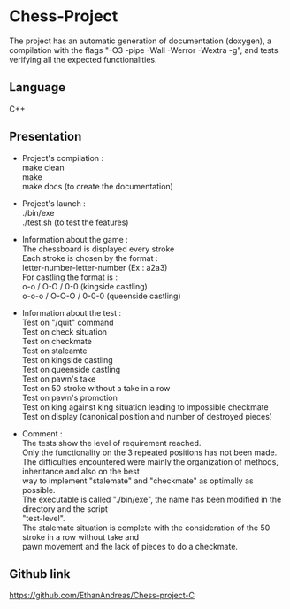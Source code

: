 # Chess-Project

The project has an automatic generation of documentation (doxygen), a compilation with
the flags "-O3 -pipe -Wall -Werror -Wextra -g", and tests verifying all the expected functionalities.

## Language

C++

## Presentation

* Project's compilation :                                                                               
make clean                                                                                              
make                                                                                                    
make docs (to create the documentation)                                                                 
                                                                                                        
* Project's launch :                                                                                    
./bin/exe                                                                                               
./test.sh (to test the features)                                                                        
                                                                                                        
* Information about the game :                                                                          
The chessboard is displayed every stroke                                                                
Each stroke is chosen by the format :                                                                   
letter-number-letter-number (Ex : a2a3)                                                                 
For castling the format is :                                                                            
o-o / O-O / 0-0 (kingside castling)                                                                     
o-o-o / O-O-O / 0-0-0 (queenside castling)                                                              
                                                                                                        
* Information about the test :                                                                          
Test on "/quit" command                                                                                 
Test on check situation                                                                                 
Test on checkmate                                                                                       
Test on staleamte                                                                                       
Test on kingside castling                                                                               
Test on queenside castling                                                                              
Test on pawn's take                                                                                     
Test on 50 stroke without a take in a row                                                               
Test on pawn's promotion                                                                                
Test on king against king situation leading to impossible checkmate                                     
Test on display (canonical position and number of destroyed pieces)                                     
                                                                                                        
* Comment :                                                                                             
The tests show the level of requirement reached.                                                        
Only the functionality on the 3 repeated positions has not been made.                                   
The difficulties encountered were mainly the organization of methods, inheritance and also on the best  
way to implement "stalemate" and "checkmate" as optimally as possible.                                  
The executable is called "./bin/exe", the name has been modified in the directory and the script        
"test-level".                                                                                           
The stalemate situation is complete with the consideration of the 50 stroke in a row without take and   
pawn movement and the lack of pieces to do a checkmate.                                                 

## Github link

<https://github.com/EthanAndreas/Chess-project-C>
